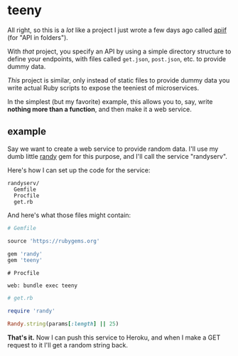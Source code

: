 # teeny

All right, so this is a *lot* like a project I just wrote a few days ago called [apiif](https://github.com/dtao/apiif) (for "API in folders").

With *that* project, you specify an API by using a simple directory structure to define your endpoints, with files called `get.json`, `post.json`, etc. to provide dummy data.

*This* project is similar, only instead of static files to provide dummy data you write actual Ruby scripts to expose the teeniest of microservices.

In the simplest (but my favorite) example, this allows you to, say, write **nothing more than a function**, and then make it a web service.

## example

Say we want to create a web service to provide random data. I'll use my dumb little [randy](https://github.com/dtao/randy) gem for this purpose, and I'll call the service "randyserv".

Here's how I can set up the code for the service:

    randyserv/
      Gemfile
      Procfile
      get.rb

And here's what those files might contain:

```ruby
# Gemfile

source 'https://rubygems.org'

gem 'randy'
gem 'teeny'
```

```
# Procfile

web: bundle exec teeny
```

```ruby
# get.rb

require 'randy'

Randy.string(params[:length] || 25)
```

**That's it.** Now I can push this service to Heroku, and when I make a GET request to it I'll get a random string back.
